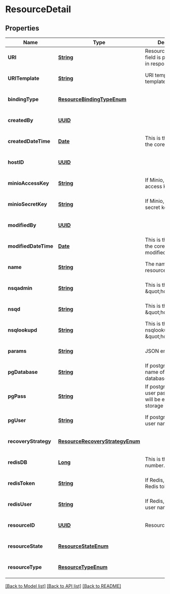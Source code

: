 # ResourceDetail
## Properties

Name | Type | Description | Notes
------------ | ------------- | ------------- | -------------
**URI** | [**String**](string.md) | Resource URI. This field is presented only in responses | [optional] [default to null]
**URITemplate** | [**String**](string.md) | URI template in the go template format. | [optional] [default to null]
**bindingType** | [**ResourceBindingTypeEnum**](ResourceBindingTypeEnum.md) |  | [optional] [default to null]
**createdBy** | [**UUID**](UUID.md) |  | [optional] [default to null]
**createdDateTime** | [**Date**](DateTime.md) | This is the datetime the core was created | [optional] [default to null]
**hostID** | [**UUID**](UUID.md) |  | [optional] [default to null]
**minioAccessKey** | [**String**](string.md) | If Minio, this is the access key. | [optional] [default to null]
**minioSecretKey** | [**String**](string.md) | If Minio, this is the secret key. | [optional] [default to null]
**modifiedBy** | [**UUID**](UUID.md) |  | [optional] [default to null]
**modifiedDateTime** | [**Date**](DateTime.md) | This is the datetime the core was last modified. | [optional] [default to null]
**name** | [**String**](string.md) | The name of the resource | [optional] [default to null]
**nsqadmin** | [**String**](string.md) | This is the nsqadmin \&quot;host:port\&quot;. | [optional] [default to null]
**nsqd** | [**String**](string.md) | This is the nsqd \&quot;host:port\&quot;. | [optional] [default to null]
**nsqlookupd** | [**String**](string.md) | This is the nsqlookupd \&quot;host:port\&quot;. | [optional] [default to null]
**params** | [**String**](string.md) | JSON encoded field | [optional] [default to null]
**pgDatabase** | [**String**](string.md) | If postgres, this is the name of the postgres database | [optional] [default to null]
**pgPass** | [**String**](string.md) | If postgres, this is the user password.  This will be encrypted in storage | [optional] [default to null]
**pgUser** | [**String**](string.md) | If postgres, this is the user name | [optional] [default to null]
**recoveryStrategy** | [**ResourceRecoveryStrategyEnum**](ResourceRecoveryStrategyEnum.md) |  | [optional] [default to null]
**redisDB** | [**Long**](long.md) | This is the redis DB number. | [optional] [default to null]
**redisToken** | [**String**](string.md) | If Redis, this is the Redis token. | [optional] [default to null]
**redisUser** | [**String**](string.md) | If Redis, this is the user name. | [optional] [default to null]
**resourceID** | [**UUID**](UUID.md) | Resource ID | [optional] [default to null]
**resourceState** | [**ResourceStateEnum**](ResourceStateEnum.md) |  | [optional] [default to null]
**resourceType** | [**ResourceTypeEnum**](ResourceTypeEnum.md) |  | [optional] [default to null]

[[Back to Model list]](../README.md#documentation-for-models) [[Back to API list]](../README.md#documentation-for-api-endpoints) [[Back to README]](../README.md)

